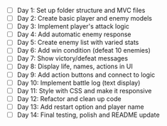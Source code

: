 - [ ] Day 1: Set up folder structure and MVC files
- [ ] Day 2: Create basic player and enemy models
- [ ] Day 3: Implement player's attack logic
- [ ] Day 4: Add automatic enemy response
- [ ] Day 5: Create enemy list with varied stats
- [ ] Day 6: Add win condition (defeat 10 enemies)
- [ ] Day 7: Show victory/defeat messages
- [ ] Day 8: Display life, names, actions in UI
- [ ] Day 9: Add action buttons and connect to logic
- [ ] Day 10: Implement battle log (text display)
- [ ] Day 11: Style with CSS and make it responsive
- [ ] Day 12: Refactor and clean up code
- [ ] Day 13: Add restart option and player name
- [ ] Day 14: Final testing, polish and README update
